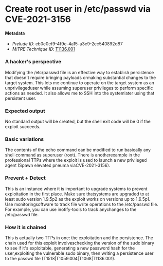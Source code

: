 
# Create root user in /etc/passwd via CVE-2021-3156

#### Metadata

- *Prelude ID*: eb0c0ef9-4f9e-4a15-a3e9-2ec540892d87
- *MITRE Technique ID*: [T1136.001](https://attack.mitre.org/techniques/T1136/001)

### A hacker's perspective

Modifying the /etc/passwd file is an effective way to establish persistence that doesn't require bringing payloads ormaking substantial changes to the target system. This lets me continue to operate on the target system as an unprivilegeduser while assuming superuser privileges to perform specific actions as needed. It also allows me to SSH into the systemlater using that persistent user.

### Expected output

No standard output will be created, but the shell exit code will be 0 if the exploit succeeds.

### Basic variations

The contents of the echo command can be modified to run basically any shell command as superuser (root). There is anotherexample in the professional TTPs where the exploit is used to launch a new privileged agent (Spawn elevated pneuma viaCVE-2021-3156).

### Prevent + Detect

This is an instance where it is important to upgrade systems to prevent exploitation in the first place. Make sure thatsystems are upgraded to at least sudo version 1.9.5p2 as the exploit works on versions up to 1.9.5p1. Use monitoringsoftware to track file write operations to the /etc/passwd file. For example, you can use inotify-tools to track anychanges to the /etc/passwd file.

### How it is chained

This is actually two TTPs in one: the exploitation and the persistence. The chain used for this exploit involveschecking the version of the sudo binary to see if it's exploitable, generating a new password hash for the user,exploiting the vulnerable sudo binary, then writing a persistence user to the passwd file (T1518|T1059.004|T1068|T1136.001).
